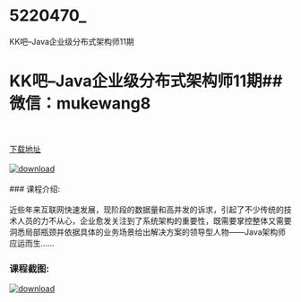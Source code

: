 # 5220470_
KK吧–Java企业级分布式架构师11期
# KK吧–Java企业级分布式架构师11期## 微信：mukewang8
<br/></br>[下载地址](http://www.36tz.cn/article/5220470 "下载地址")
<br/></br>[![download](http://36tz.cn/muke_img/2021_07_1-44-300x201.png "下载地址")](http://www.36tz.cn/article/5220470 "下载地址")
<br/></br>### 课程介绍:<br/></br>近些年来互联网快速发展，现阶段的数据量和高并发的诉求，引起了不少传统的技术人员的力不从心，企业愈发关注到了系统架构的重要性，既需要掌控整体又需要洞悉局部瓶颈并依据具体的业务场景给出解决方案的领导型人物——Java架构师应运而生……

### 课程截图:
[![download](http://36tz.cn/muke_img/2021_07_2-42.png "下载地址")](http://www.36tz.cn/article/5220470 "下载地址")
